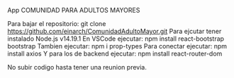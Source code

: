 App COMUNIDAD PARA ADULTOS MAYORES

Para bajar el repositorio:
  git clone https://github.com/einarch/ComunidadAdultoMayor.git
Para ejcutar tener instalado Node.js v14.19.1
En VSCode ejecutar:
  npm install react-bootstrap bootstrap
Tambien ejecutar:
  npm i prop-types
Para conectar ejecutar:
  npm install axios
Y para los de backend ejecutar:
  npm install react-router-dom
  
No subir codigo hasta tener una reunion previa.
